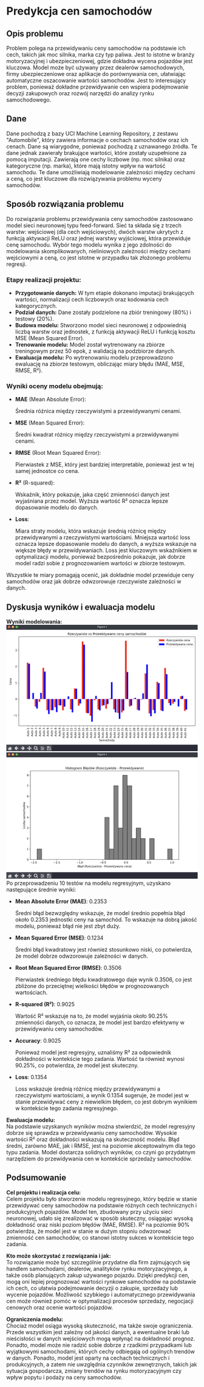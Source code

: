 # Predykcja cen samochodów

## Opis problemu

Problem polega na przewidywaniu ceny samochodów na podstawie ich cech, takich jak moc silnika, marka czy typ paliwa. Jest to istotne w branży motoryzacyjnej i ubezpieczeniowej, gdzie dokładna wycena pojazdów jest kluczowa. Model może być używany przez dealerów samochodowych, firmy ubezpieczeniowe oraz aplikacje do porównywania cen, ułatwiając automatyczne oszacowanie wartości samochodów. Jest to interesujący problem, ponieważ dokładne przewidywanie cen wspiera podejmowanie decyzji zakupowych oraz rozwój narzędzi do analizy rynku samochodowego.

## Dane

Dane pochodzą z bazy UCI Machine Learning Repository, z zestawu "Automobile", który zawiera informacje o cechach samochodów oraz ich cenach. Dane są wiarygodne, ponieważ pochodzą z uznawanego źródła. Te dane jednak zawierały brakujące wartości, które zostały uzupełnione za pomocą imputacji. Zawierają one cechy liczbowe (np. moc silnika) oraz kategoryczne (np. marka), które mają istotny wpływ na wartość samochodu. Te dane umożliwiają modelowanie zależności między cechami a ceną, co jest kluczowe dla rozwiązywania problemu wyceny samochodów.

## Sposób rozwiązania problemu

Do rozwiązania problemu przewidywania ceny samochodów zastosowano model sieci neuronowej typu feed-forward. Sieć ta składa się z trzech warstw: wejściowej (dla cech wejściowych), dwóch warstw ukrytych z funkcją aktywacji ReLU oraz jednej warstwy wyjściowej, która przewiduje cenę samochodu. Wybór tego modelu wynika z jego zdolności do modelowania skomplikowanych, nieliniowych zależności między cechami wejściowymi a ceną, co jest istotne w przypadku tak złożonego problemu regresji.

### Etapy realizacji projektu:

- **Przygotowanie danych:** W tym etapie dokonano imputacji brakujących wartości, normalizacji cech liczbowych oraz kodowania cech kategorycznych.
- **Podział danych:** Dane zostały podzielone na zbiór treningowy (80%) i testowy (20%).
- **Budowa modelu:** Stworzono model sieci neuronowej z odpowiednią liczbą warstw oraz jednostek, z funkcją aktywacji ReLU i funkcją kosztu MSE (Mean Squared Error).
- **Trenowanie modelu:** Model został wytrenowany na zbiorze treningowym przez 50 epok, z walidacją na podzbiorze danych.
- **Ewaluacja modelu:** Po wytrenowaniu modelu przeprowadzono ewaluację na zbiorze testowym, obliczając miary błędu (MAE, MSE, RMSE, R²).

### Wyniki oceny modelu obejmują:

- **MAE** (Mean Absolute Error):

  Średnia różnica między rzeczywistymi a przewidywanymi cenami.

- **MSE** (Mean Squared Error):

  Średni kwadrat różnicy między rzeczywistymi a przewidywanymi cenami.

- **RMSE** (Root Mean Squared Error):

  Pierwiastek z MSE, który jest bardziej interpretable, ponieważ jest w tej samej jednostce co cena.

- **R²** (R-squared):

  Wskaźnik, który pokazuje, jaka część zmienności danych jest wyjaśniana przez model. Wyższa wartość R² oznacza lepsze dopasowanie modelu do danych.

- **Loss**:

  Miara straty modelu, która wskazuje średnią różnicę między przewidywanymi a rzeczywistymi wartościami. Mniejsza wartość loss oznacza lepsze dopasowanie modelu do danych, a wyższa wskazuje na większe błędy w przewidywaniach. Loss jest kluczowym wskaźnikiem w optymalizacji modelu, ponieważ bezpośrednio pokazuje, jak dobrze model radzi sobie z prognozowaniem wartości w zbiorze testowym.

Wszystkie te miary pomagają ocenić, jak dokładnie model przewiduje ceny samochodów oraz jak dobrze odwzorowuje rzeczywiste zależności w danych.

## Dyskusja wyników i ewaluacja modelu

**Wyniki modelowania:**
![wykres porownania](image.png)
![histogram bledow](image-1.png)
Po przeprowadzeniu 10 testów na modelu regresyjnym, uzyskano następujące średnie wyniki:

- **Mean Absolute Error (MAE)**: 0.2353

  Średni błąd bezwzględny wskazuje, że model średnio popełnia błąd około 0.2353 jednostki ceny na samochód. To wskazuje na dobrą jakość modelu, ponieważ błąd nie jest zbyt duży.

- **Mean Squared Error (MSE)**: 0.1234

  Średni błąd kwadratowy jest również stosunkowo niski, co potwierdza, że model dobrze odwzorowuje zależności w danych.

- **Root Mean Squared Error (RMSE)**: 0.3506

  Pierwiastek średniego błędu kwadratowego daje wynik 0.3506, co jest zbliżone do przeciętnej wielkości błędów w prognozowanych wartościach.

- **R-squared (R²)**: 0.9025

  Wartość R² wskazuje na to, że model wyjaśnia około 90.25% zmienności danych, co oznacza, że model jest bardzo efektywny w przewidywaniu ceny samochodów.

- **Accuracy**: 0.9025

  Ponieważ model jest regresyjny, uznaliśmy R² za odpowiednik dokładności w kontekście tego zadania. Wartość ta również wynosi 90.25%, co potwierdza, że model jest skuteczny.

- **Loss**: 0.1354

  Loss wskazuje średnią różnicę między przewidywanymi a rzeczywistymi wartościami, a wynik 0.1354 sugeruje, że model jest w stanie przewidywać ceny z niewielkim błędem, co jest dobrym wynikiem w kontekście tego zadania regresyjnego.

**Ewaluacja modelu:**  
Na podstawie uzyskanych wyników można stwierdzić, że model regresyjny dobrze się sprawdza w przewidywaniu ceny samochodów. Wysokie wartości R² oraz dokładności wskazują na skuteczność modelu. Błąd średni, zarówno MAE, jak i RMSE, jest na poziomie akceptowalnym dla tego typu zadania. Model dostarcza solidnych wyników, co czyni go przydatnym narzędziem do przewidywania cen w kontekście sprzedaży samochodów.

## Podsumowanie

**Cel projektu i realizacja celu:**  
Celem projektu było stworzenie modelu regresyjnego, który będzie w stanie przewidywać ceny samochodów na podstawie różnych cech technicznych i produkcyjnych pojazdów. Model ten, zbudowany przy użyciu sieci neuronowej, udało się zrealizować w sposób skuteczny, osiągając wysoką dokładność oraz niski poziom błędów (MAE, RMSE). R² na poziomie 90% potwierdza, że model jest w stanie w dużym stopniu odwzorować zmienność cen samochodów, co stanowi istotny sukces w kontekście tego zadania.

**Kto może skorzystać z rozwiązania i jak:**  
To rozwiązanie może być szczególnie przydatne dla firm zajmujących się handlem samochodami, dealerów, analityków rynku motoryzacyjnego, a także osób planujących zakup używanego pojazdu. Dzięki predykcji cen, mogą oni lepiej prognozować wartości rynkowe samochodów na podstawie ich cech, co ułatwia podejmowanie decyzji o zakupie, sprzedaży lub wycenie pojazdów. Możliwość szybkiego i automatycznego przewidywania cen może również pomóc w optymalizacji procesów sprzedaży, negocjacji cenowych oraz ocenie wartości pojazdów.

**Ograniczenia modelu:**  
Chociaż model osiąga wysoką skuteczność, ma także swoje ograniczenia. Przede wszystkim jest zależny od jakości danych, a ewentualne braki lub nieścisłości w danych wejściowych mogą wpłynąć na dokładność prognoz. Ponadto, model może nie radzić sobie dobrze z rzadkimi przypadkami lub wyjątkowymi samochodami, których cechy odbiegają od ogólnych trendów w danych. Ponadto, model jest oparty na cechach technicznych i produkcyjnych, a zatem nie uwzględnia czynników zewnętrznych, takich jak sytuacja gospodarcza, zmiany trendów na rynku motoryzacyjnym czy wpływ popytu i podaży na ceny samochodów.
